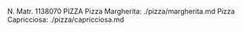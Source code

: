 N. Matr. 1138070
PIZZA
Pizza Margherita: ./pizza/margherita.md
Pizza Capricciosa: ./pizza/capricciosa.md

